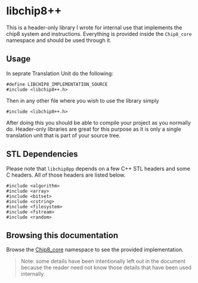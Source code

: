 # libchip8++

This is a header-only library I wrote for internal use that implements the chip8 system and instructions.
Everything is provided inside the `Chip8_core` namespace and should be used through it.

## Usage

In seprate Translation Unit do the following:

    #define LIBCHIP8_IMPLEMENTATION_SOURCE
    #include <libchip8++.h>

Then in any other file where you wish to use the library simply

    #include <libchip8++.h>

After doing this you should be able to compile your project as you normally do.
Header-only libraries are great for this purpose as it is only a single translation
unit that is part of your source tree.


## STL Dependencies

Please note that `libchip8pp` depends on a few C++ STL headers and some C headers.
All of those headers are listed below.

    #include <algorithm>
    #include <array>
    #include <bitset>
    #include <cstring>
    #include <filesystem>
    #include <fstream>
    #include <random>

## Browsing this documentation

Browse the [Chip8_core](https://libchip8pp.rdseed.xyz/namespaceChip8__core.html) namespace
to see the provided implementation.

> Note: some details have been intentionally left out in the document because the reader
> need not know those details that have been used internally.
